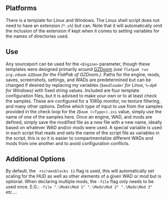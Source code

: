 ## Platforms
There is a template for Linux and Windows. The Linux shell script does not need to have an extension _(`*.sh`)_ but can. Note that it will automatically omit the inclusion of the extension if kept when it comes to setting variables for the names of directories used.

## Use
Any sourceport can be used for the `<Engine>` parameter, though these templates were designed primarily around [GZDoom](https://zdoom.org/downloads) _(use `flatpak run org.zdoom.GZDoom` for the FlatPak of GZDoom.)_. Paths for the engine, mods, saves, screenshots, settings, and WADs are predetermined but can be changed if desired by replacing my variables _(`$modloader` for Linux, `%~dp0` for Windows)_ with fixed string values. Included are four template configuration files, but it is advised to make your own or to at least check the samples. These are configured for a 1080p monitor, no texture filtering, and many other options. Define which type of input to use from the samples provided in the check loop for the `ZDoom (<Type>).ini` value, simply use the name of one of the samples here. Once an engine, WAD, and mods are defined, simply save the modified file as a new file with a new name, ideally based on whatever WAD and/or mods were used. A special variable is  used in each script that reads and sets the name of the script file as variables in the script, this is so it is easier to compartmentalize different WADs and mods from one another and to avoid configuration conflicts.

## Additional Options
By default, the ` +screenblocks 11` flag is used, this will automatically set scaling for the HUD as well as other elements of a given WAD or mod but is optional. When declaring multiple mods, the `-file` flag only needs to be used once. E.G.:  `-file ".\Mods\Mod 1" ".\Mods\Mod 2" ".\Mods\Mod 3"` etc....
